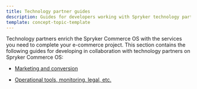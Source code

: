 ```yaml
---
title: Technology partner guides
description: Guides for developers working with Spryker technology partners
template: concept-topic-template
---
```


Technology partners enrich the Spryker Commerce OS with the services you need to complete your e-commerce project. This section contains the following guides for developing in collaboration with technology partners on Spryker Commerce OS:  

* [Marketing and conversion](/docs/scos/dev/technology-partner-guides/{{page.version}}/marketing-and-conversion/marketing-and-conversion.html)

* [Operational tools, monitoring, legal, etc.](/docs/scos/dev/technology-partner-guides/{{page.version}}/operational-tools-monitoring-legal-etc/installing-and-configuring-tideways-with-vagrant.html)
